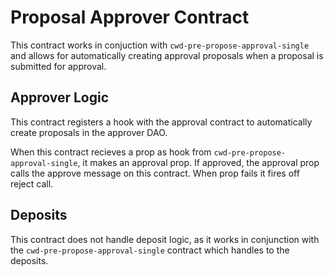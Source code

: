 # Proposal Approver Contract

This contract works in conjuction with `cwd-pre-propose-approval-single` and allows for automatically creating approval proposals when a proposal is submitted for approval.

## Approver Logic

This contract registers a hook with the approval contract to automatically create proposals in the approver DAO.

When this contract recieves a prop as hook from `cwd-pre-propose-approval-single`, it makes an approval prop. If approved, the approval prop calls the approve message on this contract. When prop fails it fires off reject call.

## Deposits

This contract does not handle deposit logic, as it works in conjunction with the `cwd-pre-propose-approval-single` contract which handles to the deposits.
